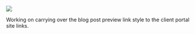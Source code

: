 ![](https://db-feed.s3.amazonaws.com/legacy/Screen_Shot_2017-02-09_at_3_28_47_PM-1486672168350.png)

Working on carrying over the blog post preview link style to the client portal site links.
